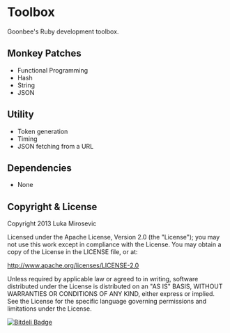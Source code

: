 Toolbox
============

Goonbee's Ruby development toolbox.

Monkey Patches
------------

* Functional Programming
* Hash
* String
* JSON

Utility
------------

* Token generation
* Timing
* JSON fetching from a URL

Dependencies
------------

* None

Copyright & License
------------

Copyright 2013 Luka Mirosevic

Licensed under the Apache License, Version 2.0 (the "License"); you may not use this work except in compliance with the License. You may obtain a copy of the License in the LICENSE file, or at:

http://www.apache.org/licenses/LICENSE-2.0

Unless required by applicable law or agreed to in writing, software distributed under the License is distributed on an "AS IS" BASIS, WITHOUT WARRANTIES OR CONDITIONS OF ANY KIND, either express or implied. See the License for the specific language governing permissions and limitations under the License.

[![Bitdeli Badge](https://d2weczhvl823v0.cloudfront.net/lmirosevic/toolbox-rb/trend.png)](https://bitdeli.com/free "Bitdeli Badge")
